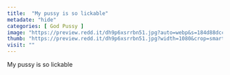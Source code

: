 ```yaml
---
title:  "My pussy is so lickable"
metadate: "hide"
categories: [ God Pussy ]
image: "https://preview.redd.it/dh9p6xsrrbn51.jpg?auto=webp&s=184d88dccb472bf167b3f0eac83c250c9c20543c"
thumb: "https://preview.redd.it/dh9p6xsrrbn51.jpg?width=1080&crop=smart&auto=webp&s=4ee60c4feb11f6524fdec8270b44accd2151d789"
visit: ""
---
```

My pussy is so lickable
